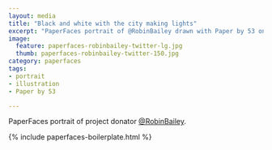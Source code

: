 ```yaml
---
layout: media
title: "Black and white with the city making lights"
excerpt: "PaperFaces portrait of @RobinBailey drawn with Paper by 53 on an iPad."
image: 
  feature: paperfaces-robinbailey-twitter-lg.jpg
  thumb: paperfaces-robinbailey-twitter-150.jpg
category: paperfaces
tags: 
- portrait
- illustration
- Paper by 53

---
```


PaperFaces portrait of project donator [@RobinBailey](http://twitter.com/RobinBailey).

{% include paperfaces-boilerplate.html %}